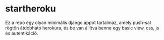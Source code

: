 # startheroku
Ez a repo egy olyan minimális django appot tartalmaz, amely push-sal rögtön átdobható herokura, és be van állítva benne egy basic view, css, js és autentikáció.
